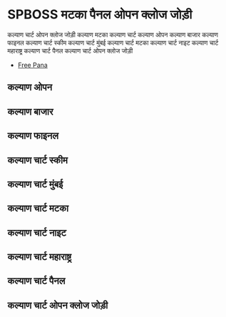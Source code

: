 # SPBOSS मटका पैनल ओपन क्लोज जोड़ी

कल्याण चार्ट ओपन क्लोज जोड़ी कल्याण मटका कल्याण चार्ट कल्याण ओपन कल्याण बाजार कल्याण फाइनल कल्याण चार्ट स्कीम कल्याण चार्ट मुंबई कल्याण चार्ट मटका कल्याण चार्ट नाइट कल्याण चार्ट महाराष्ट्र कल्याण चार्ट पैनल कल्याण चार्ट ओपन क्लोज जोड़ी

- [Free Pana](https://kalyan-chart-fix.hindipanti.in/dpboss-satta-matka-result-1/)

## कल्याण ओपन 
## कल्याण बाजार 
## कल्याण फाइनल 
## कल्याण चार्ट स्कीम
## कल्याण चार्ट मुंबई 
## कल्याण चार्ट मटका
## कल्याण चार्ट नाइट
## कल्याण चार्ट महाराष्ट्र
## कल्याण चार्ट पैनल 
## कल्याण चार्ट ओपन क्लोज जोड़ी
  
